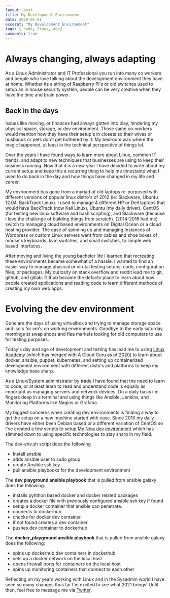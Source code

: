 ```yaml
---
layout: post
title: My Development Environment
date: 2020-01-01
excerpt: "My Development Environment"
tags: [ code, linux, dev]
comments: true
---
```

# Always changing, always adapting

As a Linux Administrator and IT Professional you run into many co workers and people
who love talking about the development environment they have at home.
Whether its a string of Raspberry Pi's or old switches used to setup an in house
security system, people can be very creative when they have the time and brain power.

## Back in the days
Issues like moving, or finances had always gotten into play, hindering my physical space, storage, or dev environment. Those same co-workers would mention how they have their setup's in closets so their wives or husbands or pets don't get bothered by it. My bedroom was where the magic happened, at least in the technical perspective of things lol.  

Over the years I have found ways to learn more about Linux, common IT trends, and
adapt to new techniques that businesses are using to keep their business running. Now that it is a new year I have decided to write about my current setup and keep this a recurring thing to help me timestamp what I used to do back in the day and how things have changed in my life and career.

My environment has gone from a myriad of old laptops re-purposed with different versions
of popular linux distro's of 2012 (ie: Slackware, Ubuntu 12.04, BackTrack Linux). I used to manage 4 different HP or Dell laptops that would have BackTrack (now Kali Linux), Ubuntu (my daily driver), CentOS (for testing new linux software and bash scripting), and Slackware (because I love the challenge of building things from scratch). (2014-2016 had me) switch to managing cloud based environments on Digital Ocean or a cloud hosting provider. The ease of spinning up and managing Instances of Wordpress or custom Linux servers went from cables and shoe boxes of mouse's keyboards, kvm switches, and small switches, to simple web based interfaces.

After moving and living the young bachelor life I learned that recreating these environments became somewhat of a hassle. I wanted to find an easier way to manage physical or virutal testing setups, code, configuration files, or packages. My curiosity on stack overflow and reddit lead me to git, github, and gitlab. Github became the defacto place to learn about how people created applications and reading code to learn different methods of creating my own web apps.


# Evolving the dev environment
Gone are the days of using virtualbox and trying to manage storage space
and iso's for vm's on working environments. Goodbye to the early saturday mornings at swap shops and flea markets looking for old computers to use for testing purposes.

Today's day and age of development and testing has lead me to using [Linux Academy](https://acloudguru.com/) (which has merged with A Cloud Guru as of 2020) to learn about docker, ansible, puppet, kubernetes, and setting up containerized development environment with different disto's and platforms to keep my knowledge base sharp.

As a Linux/System administrator by trade I have found that the need to learn to code, or at least learn to read and understand code is equally as important as managing servers and network devices. On a daily basis i'm fingers deep in a terminal and using things like Ansible, Jenkins, and Monitoring Platforms like Nagios or Grafana.

My biggest concerns when creating dev environments is finding a way to get the setup on a new machine started with ease. Since 2010 my daily drivers have either been Debian based or a different variation of CentOS so I've created a few scripts to setup [My New dev environment](https://github.com/tmeralus/dev-environment-script) which has slimmed down to using specific technologies to stay sharp in my field.

The dev-env.sh script does the following
* Install ansible
* adds ansible user to sudo group
* create Ansible ssh key
* pull ansible playbooks for the development environment

The **dev playground ansible playbook** that is pulled from ansible galaxy
does the following:

- installs pyhthon based docker and docker related packages
- creates a docker file with previously configured ansible ssh key if found
- setup a docker container that ansible can penetrate.
- connects to dockerhub
- checks for docker dev container
- if not found creates a dev container
- pushes dev container to dockerhub

The **docker_playground ansible playbook**  that is pulled from ansible galaxy
does the following:

- spins up dockerhub dev containers in dockerhub
- sets up a docker network on the local host
- opens firewall ports for containers on the local host  
- spins up monitoring containers that connect to each other

 Reflecting on my years working with Linux and in the Sysadmin world I have seen so many changes thus far I'm excited to see what 2021 brings! Until then, feel free to message me via [Twitter](https://twitter.com/TechGameTeddy).
